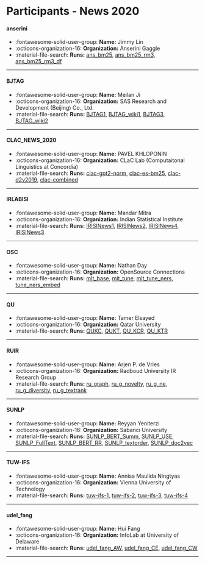 # Participants - News 2020 

#### anserini 
 - :fontawesome-solid-user-group: **Name:** Jimmy Lin 
 - :octicons-organization-16: **Organization:** Anserini Gaggle 
 - :material-file-search: **Runs:** [ans_bm25](./runs.md#ans_bm25), [ans_bm25_rm3](./runs.md#ans_bm25_rm3), [ans_bm25_rm3_df](./runs.md#ans_bm25_rm3_df) 

---
#### BJTAG 
 - :fontawesome-solid-user-group: **Name:** Meilan Ji 
 - :octicons-organization-16: **Organization:** SAS Research and Development (Beijing) Co., Ltd. 
 - :material-file-search: **Runs:** [BJTAG1](./runs.md#bjtag1), [BJTAG_wiki1](./runs.md#bjtag_wiki1), [BJTAG3](./runs.md#bjtag3), [BJTAG_wiki2](./runs.md#bjtag_wiki2) 

---
#### CLAC_NEWS_2020 
 - :fontawesome-solid-user-group: **Name:** PAVEL KHLOPONIN 
 - :octicons-organization-16: **Organization:** CLaC Lab (Computaitonal Linguistics at Concordia) 
 - :material-file-search: **Runs:** [clac-gpt2-norm](./runs.md#clac-gpt2-norm), [clac-es-bm25](./runs.md#clac-es-bm25), [clac-d2v2019](./runs.md#clac-d2v2019), [clac-combined](./runs.md#clac-combined) 

---
#### IRLABISI 
 - :fontawesome-solid-user-group: **Name:** Mandar Mitra 
 - :octicons-organization-16: **Organization:** Indian Statistical Institute 
 - :material-file-search: **Runs:** [IRISINews1](./runs.md#irisinews1), [IRISINews2](./runs.md#irisinews2), [IRISINews4](./runs.md#irisinews4), [IRISINews3](./runs.md#irisinews3) 

---
#### OSC 
 - :fontawesome-solid-user-group: **Name:** Nathan Day 
 - :octicons-organization-16: **Organization:** OpenSource Connections 
 - :material-file-search: **Runs:** [mlt_base](./runs.md#mlt_base), [mlt_tune](./runs.md#mlt_tune), [mlt_tune_ners](./runs.md#mlt_tune_ners), [tune_ners_embed](./runs.md#tune_ners_embed) 

---
#### QU 
 - :fontawesome-solid-user-group: **Name:** Tamer Elsayed 
 - :octicons-organization-16: **Organization:** Qatar University 
 - :material-file-search: **Runs:** [QUKC](./runs.md#qukc), [QUKT](./runs.md#qukt), [QU_KCR](./runs.md#qu_kcr), [QU_KTR](./runs.md#qu_ktr) 

---
#### RUIR 
 - :fontawesome-solid-user-group: **Name:** Arjen P. de Vries 
 - :octicons-organization-16: **Organization:** Radboud University IR Research Group 
 - :material-file-search: **Runs:** [ru_graph](./runs.md#ru_graph), [ru_g_novelty](./runs.md#ru_g_novelty), [ru_g_ne](./runs.md#ru_g_ne), [ru_g_diversity](./runs.md#ru_g_diversity), [ru_g_textrank](./runs.md#ru_g_textrank) 

---
#### SUNLP 
 - :fontawesome-solid-user-group: **Name:** Reyyan Yeniterzi 
 - :octicons-organization-16: **Organization:** Sabanc&#305; University 
 - :material-file-search: **Runs:** [SUNLP_BERT_Summ](./runs.md#sunlp_bert_summ), [SUNLP_USE](./runs.md#sunlp_use), [SUNLP_FullText](./runs.md#sunlp_fulltext), [SUNLP_BERT_RR](./runs.md#sunlp_bert_rr), [SUNLP_textorder](./runs.md#sunlp_textorder), [SUNLP_doc2vec](./runs.md#sunlp_doc2vec) 

---
#### TUW-IFS 
 - :fontawesome-solid-user-group: **Name:** Annisa Maulida Ningtyas 
 - :octicons-organization-16: **Organization:** Vienna University of Technology 
 - :material-file-search: **Runs:** [tuw-ifs-1](./runs.md#tuw-ifs-1), [tuw-ifs-2](./runs.md#tuw-ifs-2), [tuw-ifs-3](./runs.md#tuw-ifs-3), [tuw-ifs-4](./runs.md#tuw-ifs-4) 

---
#### udel_fang 
 - :fontawesome-solid-user-group: **Name:** Hui Fang 
 - :octicons-organization-16: **Organization:** InfoLab at University of Delaware 
 - :material-file-search: **Runs:** [udel_fang_AW](./runs.md#udel_fang_aw), [udel_fang_CE](./runs.md#udel_fang_ce), [udel_fang_CW](./runs.md#udel_fang_cw) 

---
